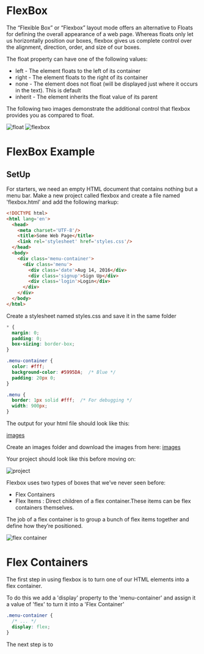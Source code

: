 # FlexBox
The “Flexible Box” or “Flexbox” layout mode offers an alternative to Floats for defining the overall appearance of a web page. Whereas floats only let us horizontally position our boxes, flexbox gives us complete control over the alignment, direction, order, and size of our boxes.

The float property can have one of the following values:

* left - The element floats to the left of its container
* right - The element floats to the right of its container
* none - The element does not float (will be displayed just where it occurs in the text). This is default
* inherit - The element inherits the float value of its parent


The following two images demonstrate the additional control that flexbox provides you as compared to float.

![float](https://www.1keydata.com/css-tutorial/example-float-right-float-left.jpg)
![flexbox](https://css-tricks.com/wp-content/uploads/2018/10/justify-content.svg)
# FlexBox Example
## SetUp
For starters, we need an empty HTML document that contains nothing but a menu bar. Make a new  project called flexbox and create a file named 'flexbox.html' and add the following markup:
```HTML
<!DOCTYPE html>
<html lang='en'>
  <head>
    <meta charset='UTF-8'/>
    <title>Some Web Page</title>
    <link rel='stylesheet' href='styles.css'/>
  </head>
  <body>
    <div class='menu-container'>
      <div class='menu'>
        <div class='date'>Aug 14, 2016</div>
        <div class='signup'>Sign Up</div>
        <div class='login'>Login</div>
      </div>
    </div>
  </body>
</html>
```
Create a stylesheet named styles.css and save it in the same folder
```CSS
* {
  margin: 0;
  padding: 0;
  box-sizing: border-box;
}

.menu-container {
  color: #fff;
  background-color: #5995DA;  /* Blue */
  padding: 20px 0;
}

.menu {
  border: 1px solid #fff;  /* For debugging */
  width: 900px;
}
```
The output for your html file should look like this:

[images](1.jpg)

Create an images folder and download the images from here: [images](https://www.internetingishard.com/html-and-css/flexbox/flexbox-images-449705.zip)

Your project should look like this before moving on:

![project](https://www.internetingishard.com/html-and-css/flexbox/project-files-5cb6e0.png)

Flexbox uses two types of boxes that we’ve never seen before:
* Flex Containers 
* Flex Items : Direct children of a flex container.These items can be flex containers themselves.

The job of a flex container is to group a bunch of flex items together and define how they’re positioned.

![flex container](https://www.internetingishard.com/html-and-css/flexbox/flex-container-and-flex-items-6234bb.png)

# Flex Containers
The first step in using flexbox is to turn one of our HTML elements into a flex container.

To do this we add a 'display' property to the 'menu-container' and assign it a value of 'flex' to turn it into a 'Flex Container'
```CSS
.menu-container {
  /* ... */
  display: flex;
}
```
The next step is to 

